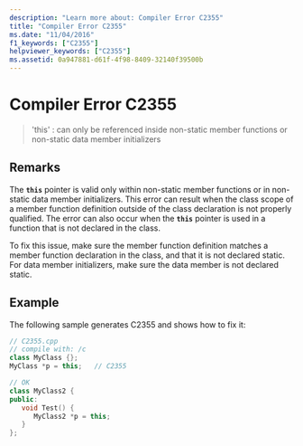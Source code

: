 ```yaml
---
description: "Learn more about: Compiler Error C2355"
title: "Compiler Error C2355"
ms.date: "11/04/2016"
f1_keywords: ["C2355"]
helpviewer_keywords: ["C2355"]
ms.assetid: 0a947881-d61f-4f98-8409-32140f39500b
---
```

# Compiler Error C2355

> 'this' : can only be referenced inside non-static member functions or non-static data member initializers

## Remarks

The **`this`** pointer is valid only within non-static member functions or in non-static data member initializers. This error can result when the class scope of a member function definition outside of the class declaration is not properly qualified. The error can also occur when the **`this`** pointer is used in a function that is not declared in the class.

To fix this issue, make sure the member function definition matches a member function declaration in the class, and that it is not declared static. For data member initializers, make sure the data member is not declared static.

## Example

The following sample generates C2355 and shows how to fix it:

```cpp
// C2355.cpp
// compile with: /c
class MyClass {};
MyClass *p = this;   // C2355

// OK
class MyClass2 {
public:
   void Test() {
      MyClass2 *p = this;
   }
};
```
